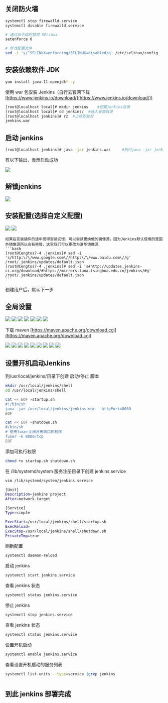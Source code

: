 ## 关闭防火墙

```bash
systemctl stop firewalld.service
systemctl disable firewalld.service
```
```bash
# 通过命令临时禁用 SELinux
setenforce 0

# 修改配置文件
sed -i 's/^SELINUX=enforcing/SELINUX=disabled/g' /etc/selinux/config
```

## 安装依赖软件 JDK
  ```bash
 yum install java-11-openjdk* -y
  ```
  使用 war 包安装 Jenkins（自行去官网下载 [https://www.jenkins.io/download/](https://www.jenkins.io/download/))
  
  ```bash
[root@localhost local]# mkdir jenkins    #创建jenkins目录
[root@localhost local]# cd jenkins/  #进入安装目录
[root@localhost jenkins]# rz  #上传安装包
jenkins.war
  ```
## 启动 jenkins
 ```bash
 [root@localhost jenkins]# java -jar jenkins.war     #执行java -jar jenkins.war 即可前台启动
 ```
  有以下输出，表示启动成功
 
 ![](./media/jenkins启动成功.png)
 
 
 ## 解锁jenkins
 
 ![](./media/解锁jenkins.png)

## 安装配置(选择自定义配置)

![](./media/图片1.png)
![](./media/图片2.png)

    如果在安装插件的途中觉得安装忒慢，可以尝试更换他的镜像源，因为Jenkins默认使用的是国外镜像源所以会有些慢，这里我们可以更改为清华镜像源
    ```bash
    [root@Cengtos7-4 .jenkins]# sed -i 's/http:\/\/www.google.com\//http:\/\/www.baidu.com\//g' /root/.jenkins/updates/default.json
    [root@Cengtos7-4 .jenkins]# sed -i 's#http://updates.jenkins-ci.org/download/#https://mirrors.tuna.tsinghua.edu.cn/jenkins/#g' /root/.jenkins/updates/default.json
    ```
  创建用户后，默认下一步  
    
 ## 全局设置
 ![](./media/图片5.png)
 ![](./media/图片6.png)
 ![](./media/图片7.png)
 ![](./media/图片8.png)
 ![](./media/图片9.png)
 ![](./media/图片10.png)
 ![](./media/图片11.png)
 
  下载 maven [https://maven.apache.org/download.cgi](https://maven.apache.org/download.cgi)
  
 ![](./media/图片12.png)
 ![](./media/图片13.png)
 ![](./media/图片14.png)
 ![](./media/图片15.png)
 ![](./media/图片16.png)
 ![](./media/图片17.png)
 ![](./media/图片18.png)
 ![](./media/图片19.png)
 ![](./media/20.png)

 
 ## 设置开机启动Jenkins
 
到/usr/local/jenkins/目录下创建 启动/停止 脚本

```bash
mkdir /usr/local/jenkins/shell
cd /usr/local/jenkins/shell

```

```bash
cat << EOF >startup.sh
#!/bin/sh
java -jar /usr/local/jenkins/jenkins.war --httpPort=8080
EOF
```



``` bash
cat << EOF >shutdown.sh
#/bin/sh
# 使用fuser关闭占用端口的程序
fuser -k 8080/tcp
EOF
```



添加可执行权限

 ```bash
 chmod +x startup.sh shutdown.sh
 ```

 在 /lib/systemd/system 服务注册目录下创建 jenkins.service

 ```bash
 vim /lib/systemd/system/jenkins.service
 ```

 ```bash
[Unit]
Description=jenkins project
After=network.target

[Service]
Type=simple

ExecStart=/usr/local/jenkins/shell/startup.sh
ExecReload=
ExecStop=/usr/local/jenkins/shell/shutdown.sh
PrivateTmp=true
 ```

 刷新配置

 ```bash
 systemctl daemon-reload
 ```

启动 jenkins

```bash
systemctl start jenkins.service
```



查看 jenkins 状态

``` bash
systemctl status jenkins.service
```



停止 jenkins 

``` bash
systemctl stop jenkins.service
```



查看 jenkins 状态

``` bash
systemctl status jenkins.service
```



设置开机启动

 ```bash
 systemctl enable jenkins.service
 ```

 

查看设置开机启动的服务列表

 ```bash
 systemctl list-units --type=service |grep jenkins
 ```


 # 
## 到此 jenkins 部署完成



